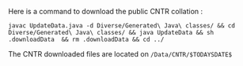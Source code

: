 Here is a command to download the public CNTR collation : 
```
javac UpdateData.java -d Diverse/Generated\ Java\ classes/ && cd Diverse/Generated\ Java\ classes/ && java UpdateData && sh .downloadData  && rm .downloadData && cd ../
```
The CNTR downloaded files are located on ```/Data/CNTR/$TODAYSDATE$```